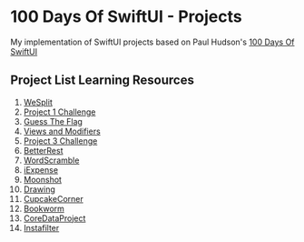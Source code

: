 # 100 Days Of SwiftUI - Projects

My implementation of SwiftUI projects based on Paul Hudson's [100 Days Of SwiftUI]

## Project List Learning Resources
1. [WeSplit]
2. [Project 1 Challenge]
3. [Guess The Flag]
4. [Views and Modifiers]
5. [Project 3 Challenge]
6. [BetterRest]
7. [WordScramble]
8. [iExpense]
9. [Moonshot]
10. [Drawing]
11. [CupcakeCorner]
12. [Bookworm]
13. [CoreDataProject]
14. [Instafilter]

[100 Days Of SwiftUI]: https://www.hackingwithswift.com/100/swiftui
[WeSplit]: https://www.hackingwithswift.com/100/swiftui/16
[Project 1 Challenge]: https://www.hackingwithswift.com/100/swiftui/19
[Guess The Flag]: https://www.hackingwithswift.com/100/swiftui/20
[Views and Modifiers]: https://www.hackingwithswift.com/100/swiftui/23
[Project 3 Challenge]: https://www.hackingwithswift.com/guide/ios-swiftui/2/3/challenge
[BetterRest]: https://www.hackingwithswift.com/100/swiftui/26
[WordScramble]: https://www.hackingwithswift.com/100/swiftui/29
[iExpense]: https://www.hackingwithswift.com/100/swiftui/37
[Moonshot]: https://www.hackingwithswift.com/100/swiftui/39
[Drawing]: https://www.hackingwithswift.com/100/swiftui/43
[CupcakeCorner]: https://www.hackingwithswift.com/100/swiftui/49
[Bookworm]: https://www.hackingwithswift.com/100/swiftui/53
[CoreDataProject]: https://www.hackingwithswift.com/100/swiftui/57
[Instafilter]: https://www.hackingwithswift.com/100/swiftui/62
